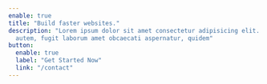 ```yaml
---
enable: true
title: "Build faster websites."
description: "Lorem ipsum dolor sit amet consectetur adipisicing elit. Natu
  autem, fugit laborum amet obcaecati aspernatur, quidem"
button:
  enable: true
  label: "Get Started Now"
  link: "/contact"
---
```

